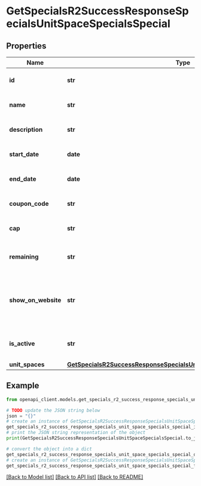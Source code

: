 # GetSpecialsR2SuccessResponseSpecialsUnitSpaceSpecialsSpecial


## Properties

Name | Type | Description | Notes
------------ | ------------- | ------------- | -------------
**id** | **str** | The unique ID for the special. | 
**name** | **str** | The name of the special. | 
**description** | **str** | Description of the special. | 
**start_date** | **date** | The start date of the special. | 
**end_date** | **date** | The end date of the special. | 
**coupon_code** | **str** | Coupon code for the special. | 
**cap** | **str** | The cap limit for the special. | 
**remaining** | **str** | The remaining quantity of the special. | 
**show_on_website** | **str** | Flag to indicate if the special should be shown on the website. | 
**is_active** | **str** | Flag to indicate if the special is active. | 
**unit_spaces** | [**GetSpecialsR2SuccessResponseSpecialsUnitSpaceSpecialsSpecialUnitSpaces**](GetSpecialsR2SuccessResponseSpecialsUnitSpaceSpecialsSpecialUnitSpaces.md) |  | 

## Example

```python
from openapi_client.models.get_specials_r2_success_response_specials_unit_space_specials_special import GetSpecialsR2SuccessResponseSpecialsUnitSpaceSpecialsSpecial

# TODO update the JSON string below
json = "{}"
# create an instance of GetSpecialsR2SuccessResponseSpecialsUnitSpaceSpecialsSpecial from a JSON string
get_specials_r2_success_response_specials_unit_space_specials_special_instance = GetSpecialsR2SuccessResponseSpecialsUnitSpaceSpecialsSpecial.from_json(json)
# print the JSON string representation of the object
print(GetSpecialsR2SuccessResponseSpecialsUnitSpaceSpecialsSpecial.to_json())

# convert the object into a dict
get_specials_r2_success_response_specials_unit_space_specials_special_dict = get_specials_r2_success_response_specials_unit_space_specials_special_instance.to_dict()
# create an instance of GetSpecialsR2SuccessResponseSpecialsUnitSpaceSpecialsSpecial from a dict
get_specials_r2_success_response_specials_unit_space_specials_special_from_dict = GetSpecialsR2SuccessResponseSpecialsUnitSpaceSpecialsSpecial.from_dict(get_specials_r2_success_response_specials_unit_space_specials_special_dict)
```
[[Back to Model list]](../README.md#documentation-for-models) [[Back to API list]](../README.md#documentation-for-api-endpoints) [[Back to README]](../README.md)


